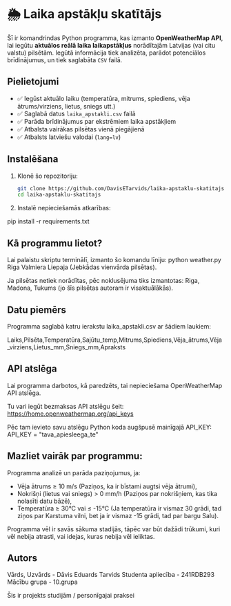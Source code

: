 # 🌦️ Laika apstākļu skatītājs

Šī ir komandrindas Python programma, kas izmanto **OpenWeatherMap API**, lai iegūtu **aktuālos reālā laika laikapstākļus** norādītajām Latvijas (vai citu valstu) pilsētām. Iegūtā informācija tiek analizēta, parādot potenciālos brīdinājumus, un tiek saglabāta `CSV` failā.

## Pielietojumi

- ✅ Iegūst aktuālo laiku (temperatūra, mitrums, spiediens, vēja ātrums/virziens, lietus, sniegs utt.)
- ✅ Saglabā datus `laika_apstakli.csv` failā
- ✅ Parāda brīdinājumus par ekstrēmiem laika apstākļiem
- ✅ Atbalsta vairākas pilsētas vienā piegājienā
- ✅ Atbalsts latviešu valodai (`lang=lv`)

##  Instalēšana

1. Klonē šo repozitoriju:
   ```bash
   git clone https://github.com/DavisETarvids/laika-apstaklu-skatitajs.git
   cd laika-apstaklu-skatitajs

2. Instalē nepieciešamās atkarības: 

pip install -r requirements.txt

## Kā programmu lietot?

Lai palaistu skriptu terminālī, izmanto šo komandu līniju:
python weather.py Riga Valmiera Liepaja (Jebkādas vienvārda pilsētas).

Ja pilsētas netiek norādītas, pēc noklusējuma tiks izmantotas:
Riga, Madona, Tukums (jo šīs pilsētas autoram ir visaktuālākās).

## Datu piemērs

Programma saglabā katru ierakstu laika_apstakli.csv ar šādiem laukiem:

Laiks,Pilsēta,Temperatūra,Sajūtu_temp,Mitrums,Spiediens,Vēja_ātrums,Vēja_virziens,Lietus_mm,Sniegs_mm,Apraksts

## API atslēga

Lai programma darbotos, kā paredzēts, tai nepieciešama OpenWeatherMap API atslēga.

Tu vari iegūt bezmaksas API atslēgu šeit: https://home.openweathermap.org/api_keys

Pēc tam ievieto savu atslēgu Python koda augšpusē mainīgajā API_KEY:
API_KEY = "tava_apiesleega_te"

## Mazliet vairāk par programmu:

Programma analizē un parāda paziņojumus, ja:

* Vēja ātrums ≥ 10 m/s (Paziņos, ka ir bīstami augtsi vēja ātrumi),
* Nokrišņi (lietus vai sniegs) > 0 mm/h (Paziņos par nokrišņiem, kas tika nolasīti datu bāzē),
* Temperatūra ≥ 30°C vai ≤ -15°C (Ja temperatūra ir vismaz 30 grādi, tad ziņos par Karstuma vilni, bet ja ir vismaz -15 grādi, tad par bargu Salu).

Programma vēl ir savās sākuma stadijās, tāpēc var būt dažādi trūkumi, kuri vēl nebija atrasti, vai idejas, kuras nebija vēl ieliktas.

## Autors 

Vārds, Uzvārds - Dāvis Eduards Tarvids
Studenta apliecība - 241RDB293
Mācību grupa - 10.grupa

Šis ir projekts studijām / personīgajai praksei